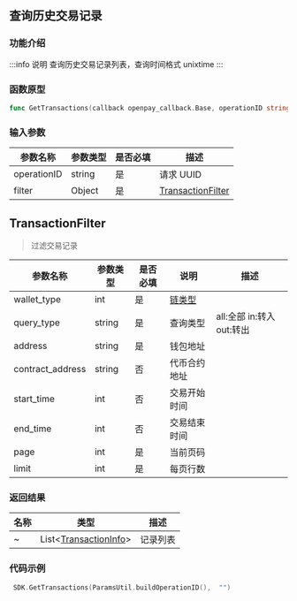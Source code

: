 ## 查询历史交易记录

### 功能介绍

:::info 说明
查询历史交易记录列表，查询时间格式 unixtime
:::

### 函数原型

```go showLineNumbers
func GetTransactions(callback openpay_callback.Base, operationID string, filter TransactionFilter)
```

### 输入参数

| 参数名称    | 参数类型 | 是否必填 | 描述                  |
| ----------- | -------- | -------- | --------------------- |
| operationID | string   | 是       | 请求 UUID             |
| filter      | Object   | 是       | [TransactionFilter]() |

## TransactionFilter

> 过滤交易记录

| 参数名称         | 参数类型 | 是否必填 | 说明                                | 描述                      |
| ---------------- | -------- | -------- | ----------------------------------- | ------------------------- |
| wallet_type      | int      | 是       | [链类型](/common/enum.md#chaintype) |                           |
| query_type       | string   | 是       | 查询类型                            | all:全部 in:转入 out:转出 |
| address          | string   | 是       | 钱包地址                            |                           |
| contract_address | string   | 否       | 代币合约地址                        |                           |
| start_time       | int      | 否       | 交易开始时间                        |                           |
| end_time         | int      | 否       | 交易结束时间                        |                           |
| page             | int      | 是       | 当前页码                            |                           |
| limit            | int      | 是       | 每页行数                            |                           |

### 返回结果

| 名称 | 类型                                                       | 描述     |
| ---- | ---------------------------------------------------------- | -------- |
| ~    | List<[TransactionInfo](/common/entity.md#transactioninfo)> | 记录列表 |

### 代码示例

```go showLineNumbers
 SDK.GetTransactions(ParamsUtil.buildOperationID(),  "")
```
